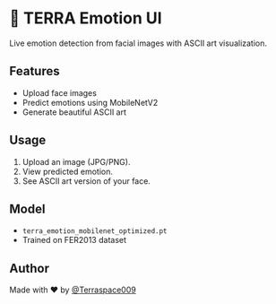 # 🧠 TERRA Emotion UI

Live emotion detection from facial images with ASCII art visualization.

## Features
- Upload face images
- Predict emotions using MobileNetV2
- Generate beautiful ASCII art

## Usage
1. Upload an image (JPG/PNG).
2. View predicted emotion.
3. See ASCII art version of your face.

## Model
- `terra_emotion_mobilenet_optimized.pt`
- Trained on FER2013 dataset

## Author
Made with ❤️ by [@Terraspace009](https://github.com/Terraspace009)

